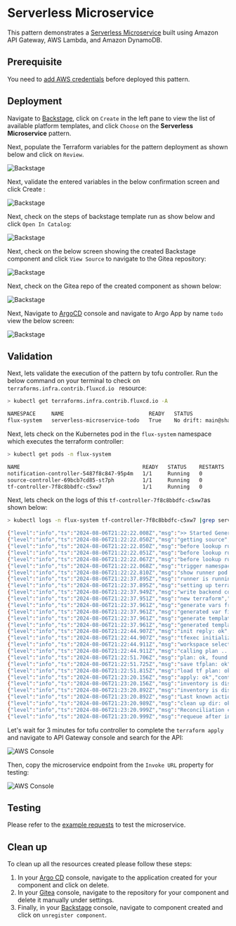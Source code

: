 # Serverless Microservice

This pattern demonstrates a [Serverless Microservice](https://github.com/aws-samples/appmod-partners-serverless/tree/main/serverless-microservice) built using Amazon API Gateway, AWS Lambda, and Amazon DynamoDB.

## Prerequisite

You need to [add AWS credentials](https://github.com/tgpadua/backstage-terraform-integrations/tree/main?tab=readme-ov-file#deploy-idpbuilder-with-terraform-integration-templates) before deployed this pattern. 

## Deployment

Navigate to [Backstage](https://cnoe.localtest.me:8443/), click on `Create` in the left pane to view the list of available platform templates, and click `Choose` on the **Serverless Microservice** pattern.

Next, populate the Terraform variables for the pattern deployment as shown below and click on `Review`.

![Backstage](../../images/serverless-microservice-pattern/backstage1.png)

Next, validate the entered variables in the below confirmation screen and click Create :

![Backstage](../../images/serverless-microservice-pattern/backstage2.png)

Next, check on the steps of backstage template run as show below and click `Open In Catalog`:

![Backstage](../../images/serverless-microservice-pattern/backstage3.png)

Next, check on the below screen showing the created Backstage component and click `View Source` to navigate to the Gitea repository:

![Backstage](../../images/serverless-microservice-pattern/backstage4.png)

Next, check on the Gitea repo of the created component as shown below:

![Backstage](../../images/serverless-microservice-pattern/gitea1.png)

Next, Navigate to [ArgoCD](https://cnoe.localtest.me:8443/argocd) console and navigate to Argo App by name `todo` view the below screen:

![Backstage](../../images/serverless-microservice-pattern/argocd1.png)

## Validation

Next, lets validate the execution of the pattern by tofu controller. Run the below command on your terminal to check on `terraforms.infra.contrib.fluxcd.io ` resource:

```bash
> kubectl get terraforms.infra.contrib.fluxcd.io -A

NAMESPACE     NAME                           READY   STATUS                                                         AGE
flux-system   serverless-microservice-todo   True    No drift: main@sha1:549d0d82efea3b6a46807578cf0a8583f35a799c   156m
```

Next, lets check on the Kubernetes pod in the `flux-system` namespace which executes the terraform controller:

```bash
> kubectl get pods -n flux-system

NAME                                       READY   STATUS    RESTARTS   AGE
notification-controller-5487f8c847-95p4m   1/1     Running   0          168m
source-controller-69bcb7cd85-st7ph         1/1     Running   0          168m
tf-controller-7f8c8bbdfc-c5xw7             1/1     Running   0          167m
```

Next, lets check on the logs of this `tf-controller-7f8c8bbdfc-c5xw7`as shown below:

```bash
> kubectl logs -n flux-system tf-controller-7f8c8bbdfc-c5xw7 |grep serverless-microservice-

{"level":"info","ts":"2024-08-06T21:22:22.008Z","msg":">> Started Generation: 1","controller":"terraform","controllerGroup":"infra.contrib.fluxcd.io","controllerKind":"Terraform","Terraform":{"name":"serverless-microservice-todo","namespace":"flux-system"},"namespace":"flux-system","name":"serverless-microservice-todo","reconcileID":"d440d7f5-9f77-475b-8f84-c509e318bd07","reconciliation-loop-id":"39c5d3d1-0551-468b-ad5b-4cc20fec86ca","start-time":"2024-08-06T21:22:22.007Z"}
{"level":"info","ts":"2024-08-06T21:22:22.050Z","msg":"getting source","controller":"terraform","controllerGroup":"infra.contrib.fluxcd.io","controllerKind":"Terraform","Terraform":{"name":"serverless-microservice-todo","namespace":"flux-system"},"namespace":"flux-system","name":"serverless-microservice-todo","reconcileID":"d440d7f5-9f77-475b-8f84-c509e318bd07","reconciliation-loop-id":"39c5d3d1-0551-468b-ad5b-4cc20fec86ca","start-time":"2024-08-06T21:22:22.007Z"}
{"level":"info","ts":"2024-08-06T21:22:22.050Z","msg":"before lookup runner: checking ready condition","controller":"terraform","controllerGroup":"infra.contrib.fluxcd.io","controllerKind":"Terraform","Terraform":{"name":"serverless-microservice-todo","namespace":"flux-system"},"namespace":"flux-system","name":"serverless-microservice-todo","reconcileID":"d440d7f5-9f77-475b-8f84-c509e318bd07","reconciliation-loop-id":"39c5d3d1-0551-468b-ad5b-4cc20fec86ca","start-time":"2024-08-06T21:22:22.007Z","ready":"nil"}
{"level":"info","ts":"2024-08-06T21:22:22.051Z","msg":"before lookup runner: updating status","controller":"terraform","controllerGroup":"infra.contrib.fluxcd.io","controllerKind":"Terraform","Terraform":{"name":"serverless-microservice-todo","namespace":"flux-system"},"namespace":"flux-system","name":"serverless-microservice-todo","reconcileID":"d440d7f5-9f77-475b-8f84-c509e318bd07","reconciliation-loop-id":"39c5d3d1-0551-468b-ad5b-4cc20fec86ca","start-time":"2024-08-06T21:22:22.007Z","ready":"nil"}
{"level":"info","ts":"2024-08-06T21:22:22.067Z","msg":"before lookup runner: updated status","controller":"terraform","controllerGroup":"infra.contrib.fluxcd.io","controllerKind":"Terraform","Terraform":{"name":"serverless-microservice-todo","namespace":"flux-system"},"namespace":"flux-system","name":"serverless-microservice-todo","reconcileID":"d440d7f5-9f77-475b-8f84-c509e318bd07","reconciliation-loop-id":"39c5d3d1-0551-468b-ad5b-4cc20fec86ca","start-time":"2024-08-06T21:22:22.007Z","ready":"nil"}
{"level":"info","ts":"2024-08-06T21:22:22.068Z","msg":"trigger namespace tls secret generation","controller":"terraform","controllerGroup":"infra.contrib.fluxcd.io","controllerKind":"Terraform","Terraform":{"name":"serverless-microservice-todo","namespace":"flux-system"},"namespace":"flux-system","name":"serverless-microservice-todo","reconcileID":"d440d7f5-9f77-475b-8f84-c509e318bd07","reconciliation-loop-id":"39c5d3d1-0551-468b-ad5b-4cc20fec86ca","start-time":"2024-08-06T21:22:22.007Z"}
{"level":"info","ts":"2024-08-06T21:22:22.810Z","msg":"show runner pod state: ","controller":"terraform","controllerGroup":"infra.contrib.fluxcd.io","controllerKind":"Terraform","Terraform":{"name":"serverless-microservice-todo","namespace":"flux-system"},"namespace":"flux-system","name":"serverless-microservice-todo","reconcileID":"d440d7f5-9f77-475b-8f84-c509e318bd07","reconciliation-loop-id":"39c5d3d1-0551-468b-ad5b-4cc20fec86ca","start-time":"2024-08-06T21:22:22.007Z","name":"serverless-microservice-todo","state":"not-found"}
{"level":"info","ts":"2024-08-06T21:22:37.895Z","msg":"runner is running","controller":"terraform","controllerGroup":"infra.contrib.fluxcd.io","controllerKind":"Terraform","Terraform":{"name":"serverless-microservice-todo","namespace":"flux-system"},"namespace":"flux-system","name":"serverless-microservice-todo","reconcileID":"d440d7f5-9f77-475b-8f84-c509e318bd07","reconciliation-loop-id":"39c5d3d1-0551-468b-ad5b-4cc20fec86ca","start-time":"2024-08-06T21:22:22.007Z"}
{"level":"info","ts":"2024-08-06T21:22:37.895Z","msg":"setting up terraform","controller":"terraform","controllerGroup":"infra.contrib.fluxcd.io","controllerKind":"Terraform","Terraform":{"name":"serverless-microservice-todo","namespace":"flux-system"},"namespace":"flux-system","name":"serverless-microservice-todo","reconcileID":"d440d7f5-9f77-475b-8f84-c509e318bd07","reconciliation-loop-id":"39c5d3d1-0551-468b-ad5b-4cc20fec86ca","start-time":"2024-08-06T21:22:22.007Z"}
{"level":"info","ts":"2024-08-06T21:22:37.949Z","msg":"write backend config: ok","controller":"terraform","controllerGroup":"infra.contrib.fluxcd.io","controllerKind":"Terraform","Terraform":{"name":"serverless-microservice-todo","namespace":"flux-system"},"namespace":"flux-system","name":"serverless-microservice-todo","reconcileID":"d440d7f5-9f77-475b-8f84-c509e318bd07","reconciliation-loop-id":"39c5d3d1-0551-468b-ad5b-4cc20fec86ca","start-time":"2024-08-06T21:22:22.007Z"}
{"level":"info","ts":"2024-08-06T21:22:37.951Z","msg":"new terraform","controller":"terraform","controllerGroup":"infra.contrib.fluxcd.io","controllerKind":"Terraform","Terraform":{"name":"serverless-microservice-todo","namespace":"flux-system"},"namespace":"flux-system","name":"serverless-microservice-todo","reconcileID":"d440d7f5-9f77-475b-8f84-c509e318bd07","reconciliation-loop-id":"39c5d3d1-0551-468b-ad5b-4cc20fec86ca","start-time":"2024-08-06T21:22:22.007Z","workingDir":"/tmp/flux-system-serverless-microservice-todo/serverless-microservice"}
{"level":"info","ts":"2024-08-06T21:22:37.961Z","msg":"generate vars from tf: ok","controller":"terraform","controllerGroup":"infra.contrib.fluxcd.io","controllerKind":"Terraform","Terraform":{"name":"serverless-microservice-todo","namespace":"flux-system"},"namespace":"flux-system","name":"serverless-microservice-todo","reconcileID":"d440d7f5-9f77-475b-8f84-c509e318bd07","reconciliation-loop-id":"39c5d3d1-0551-468b-ad5b-4cc20fec86ca","start-time":"2024-08-06T21:22:22.007Z"}
{"level":"info","ts":"2024-08-06T21:22:37.961Z","msg":"generated var files from spec","controller":"terraform","controllerGroup":"infra.contrib.fluxcd.io","controllerKind":"Terraform","Terraform":{"name":"serverless-microservice-todo","namespace":"flux-system"},"namespace":"flux-system","name":"serverless-microservice-todo","reconcileID":"d440d7f5-9f77-475b-8f84-c509e318bd07","reconciliation-loop-id":"39c5d3d1-0551-468b-ad5b-4cc20fec86ca","start-time":"2024-08-06T21:22:22.007Z"}
{"level":"info","ts":"2024-08-06T21:22:37.961Z","msg":"generate template: ok","controller":"terraform","controllerGroup":"infra.contrib.fluxcd.io","controllerKind":"Terraform","Terraform":{"name":"serverless-microservice-todo","namespace":"flux-system"},"namespace":"flux-system","name":"serverless-microservice-todo","reconcileID":"d440d7f5-9f77-475b-8f84-c509e318bd07","reconciliation-loop-id":"39c5d3d1-0551-468b-ad5b-4cc20fec86ca","start-time":"2024-08-06T21:22:22.007Z"}
{"level":"info","ts":"2024-08-06T21:22:37.961Z","msg":"generated template","controller":"terraform","controllerGroup":"infra.contrib.fluxcd.io","controllerKind":"Terraform","Terraform":{"name":"serverless-microservice-todo","namespace":"flux-system"},"namespace":"flux-system","name":"serverless-microservice-todo","reconcileID":"d440d7f5-9f77-475b-8f84-c509e318bd07","reconciliation-loop-id":"39c5d3d1-0551-468b-ad5b-4cc20fec86ca","start-time":"2024-08-06T21:22:22.007Z"}
{"level":"info","ts":"2024-08-06T21:22:44.907Z","msg":"init reply: ok","controller":"terraform","controllerGroup":"infra.contrib.fluxcd.io","controllerKind":"Terraform","Terraform":{"name":"serverless-microservice-todo","namespace":"flux-system"},"namespace":"flux-system","name":"serverless-microservice-todo","reconcileID":"d440d7f5-9f77-475b-8f84-c509e318bd07","reconciliation-loop-id":"39c5d3d1-0551-468b-ad5b-4cc20fec86ca","start-time":"2024-08-06T21:22:22.007Z"}
{"level":"info","ts":"2024-08-06T21:22:44.907Z","msg":"tfexec initialized terraform","controller":"terraform","controllerGroup":"infra.contrib.fluxcd.io","controllerKind":"Terraform","Terraform":{"name":"serverless-microservice-todo","namespace":"flux-system"},"namespace":"flux-system","name":"serverless-microservice-todo","reconcileID":"d440d7f5-9f77-475b-8f84-c509e318bd07","reconciliation-loop-id":"39c5d3d1-0551-468b-ad5b-4cc20fec86ca","start-time":"2024-08-06T21:22:22.007Z"}
{"level":"info","ts":"2024-08-06T21:22:44.911Z","msg":"workspace select reply: ok","controller":"terraform","controllerGroup":"infra.contrib.fluxcd.io","controllerKind":"Terraform","Terraform":{"name":"serverless-microservice-todo","namespace":"flux-system"},"namespace":"flux-system","name":"serverless-microservice-todo","reconcileID":"d440d7f5-9f77-475b-8f84-c509e318bd07","reconciliation-loop-id":"39c5d3d1-0551-468b-ad5b-4cc20fec86ca","start-time":"2024-08-06T21:22:22.007Z"}
{"level":"info","ts":"2024-08-06T21:22:44.911Z","msg":"calling plan ...","controller":"terraform","controllerGroup":"infra.contrib.fluxcd.io","controllerKind":"Terraform","Terraform":{"name":"serverless-microservice-todo","namespace":"flux-system"},"namespace":"flux-system","name":"serverless-microservice-todo","reconcileID":"d440d7f5-9f77-475b-8f84-c509e318bd07","reconciliation-loop-id":"39c5d3d1-0551-468b-ad5b-4cc20fec86ca","start-time":"2024-08-06T21:22:22.007Z"}
{"level":"info","ts":"2024-08-06T21:22:51.706Z","msg":"plan: ok, found drift: true","controller":"terraform","controllerGroup":"infra.contrib.fluxcd.io","controllerKind":"Terraform","Terraform":{"name":"serverless-microservice-todo","namespace":"flux-system"},"namespace":"flux-system","name":"serverless-microservice-todo","reconcileID":"d440d7f5-9f77-475b-8f84-c509e318bd07","reconciliation-loop-id":"39c5d3d1-0551-468b-ad5b-4cc20fec86ca","start-time":"2024-08-06T21:22:22.007Z"}
{"level":"info","ts":"2024-08-06T21:22:51.725Z","msg":"save tfplan: ok","controller":"terraform","controllerGroup":"infra.contrib.fluxcd.io","controllerKind":"Terraform","Terraform":{"name":"serverless-microservice-todo","namespace":"flux-system"},"namespace":"flux-system","name":"serverless-microservice-todo","reconcileID":"d440d7f5-9f77-475b-8f84-c509e318bd07","reconciliation-loop-id":"39c5d3d1-0551-468b-ad5b-4cc20fec86ca","start-time":"2024-08-06T21:22:22.007Z"}
{"level":"info","ts":"2024-08-06T21:22:51.815Z","msg":"load tf plan: ok","controller":"terraform","controllerGroup":"infra.contrib.fluxcd.io","controllerKind":"Terraform","Terraform":{"name":"serverless-microservice-todo","namespace":"flux-system"},"namespace":"flux-system","name":"serverless-microservice-todo","reconcileID":"d440d7f5-9f77-475b-8f84-c509e318bd07","reconciliation-loop-id":"39c5d3d1-0551-468b-ad5b-4cc20fec86ca","start-time":"2024-08-06T21:22:22.007Z"}
{"level":"info","ts":"2024-08-06T21:23:20.156Z","msg":"apply: ok","controller":"terraform","controllerGroup":"infra.contrib.fluxcd.io","controllerKind":"Terraform","Terraform":{"name":"serverless-microservice-todo","namespace":"flux-system"},"namespace":"flux-system","name":"serverless-microservice-todo","reconcileID":"d440d7f5-9f77-475b-8f84-c509e318bd07","reconciliation-loop-id":"39c5d3d1-0551-468b-ad5b-4cc20fec86ca","start-time":"2024-08-06T21:22:22.007Z"}
{"level":"info","ts":"2024-08-06T21:23:20.156Z","msg":"inventory is disabled","controller":"terraform","controllerGroup":"infra.contrib.fluxcd.io","controllerKind":"Terraform","Terraform":{"name":"serverless-microservice-todo","namespace":"flux-system"},"namespace":"flux-system","name":"serverless-microservice-todo","reconcileID":"d440d7f5-9f77-475b-8f84-c509e318bd07","reconciliation-loop-id":"39c5d3d1-0551-468b-ad5b-4cc20fec86ca","start-time":"2024-08-06T21:22:22.007Z"}
{"level":"info","ts":"2024-08-06T21:23:20.892Z","msg":"inventory is disabled","controller":"terraform","controllerGroup":"infra.contrib.fluxcd.io","controllerKind":"Terraform","Terraform":{"name":"serverless-microservice-todo","namespace":"flux-system"},"namespace":"flux-system","name":"serverless-microservice-todo","reconcileID":"d440d7f5-9f77-475b-8f84-c509e318bd07","reconciliation-loop-id":"39c5d3d1-0551-468b-ad5b-4cc20fec86ca","start-time":"2024-08-06T21:22:22.007Z"}
{"level":"info","ts":"2024-08-06T21:23:20.892Z","msg":"Last known action was: Outputs Processed","controller":"terraform","controllerGroup":"infra.contrib.fluxcd.io","controllerKind":"Terraform","Terraform":{"name":"serverless-microservice-todo","namespace":"flux-system"},"namespace":"flux-system","name":"serverless-microservice-todo","reconcileID":"d440d7f5-9f77-475b-8f84-c509e318bd07","reconciliation-loop-id":"39c5d3d1-0551-468b-ad5b-4cc20fec86ca","start-time":"2024-08-06T21:22:22.007Z"}
{"level":"info","ts":"2024-08-06T21:23:20.989Z","msg":"clean up dir: ok","controller":"terraform","controllerGroup":"infra.contrib.fluxcd.io","controllerKind":"Terraform","Terraform":{"name":"serverless-microservice-todo","namespace":"flux-system"},"namespace":"flux-system","name":"serverless-microservice-todo","reconcileID":"d440d7f5-9f77-475b-8f84-c509e318bd07","reconciliation-loop-id":"39c5d3d1-0551-468b-ad5b-4cc20fec86ca","start-time":"2024-08-06T21:22:22.007Z"}
{"level":"info","ts":"2024-08-06T21:23:20.999Z","msg":"Reconciliation completed. Generation: 1","controller":"terraform","controllerGroup":"infra.contrib.fluxcd.io","controllerKind":"Terraform","Terraform":{"name":"serverless-microservice-todo","namespace":"flux-system"},"namespace":"flux-system","name":"serverless-microservice-todo","reconcileID":"d440d7f5-9f77-475b-8f84-c509e318bd07","reconciliation-loop-id":"39c5d3d1-0551-468b-ad5b-4cc20fec86ca","start-time":"2024-08-06T21:22:22.007Z"}
{"level":"info","ts":"2024-08-06T21:23:20.999Z","msg":"requeue after interval","controller":"terraform","controllerGroup":"infra.contrib.fluxcd.io","controllerKind":"Terraform","Terraform":{"name":"serverless-microservice-todo","namespace":"flux-system"},"namespace":"flux-system","name":"serverless-microservice-todo","reconcileID":"d440d7f5-9f77-475b-8f84-c509e318bd07","reconciliation-loop-id":"39c5d3d1-0551-468b-ad5b-4cc20fec86ca","start-time":"2024-08-06T21:22:22.007Z","interval":"2m0s"}
```

Let's wait for 3 minutes for tofu controller to complete the `terraform apply` and navigate to API Gateway console and search for the API:

![AWS Console](../../images/serverless-microservice-pattern/apigateway1.png)

Then, copy the microservice endpoint from the `Invoke URL` property for testing:  

![AWS Console](../../images/serverless-microservice-pattern/apigateway2.png)

## Testing

Please refer to the [example requests](https://github.com/aws-samples/appmod-partners-serverless/tree/main/serverless-microservice#example-requests) to test the microservice.

## Clean up

To clean up all the resources created please follow these steps:

1. In your [Argo CD](https://cnoe.localtest.me:8443/argocd) console, navigate to the application created for your component and click on delete.
2. In your [Gitea](https://cnoe.localtest.me:8443/gitea/) console, navigate to the repository for your component and delete it manually under settings. 
3. Finally, in your [Backstage](https://cnoe.localtest.me:8443/) console, navigate to component created and click on `unregister component`.


